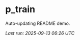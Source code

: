 # p_train

Auto-updating README demo.

<!--START_SECTION:status-->
_Last run: 2025-09-13 06:26 UTC_
<!--END_SECTION:status-->




































































































































































































































































































































































































































































































































































